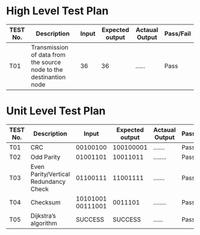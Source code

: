 # High Level Test Plan
| TEST No. | Description |Input | Expected output | Actaual Output | Pass/Fail |
|----------|-------------|--------|--------|----------------|-----------|
|   T01    | Transmission of data from the source node to the destinantion node  | 36 | 36 | ...... | Pass |

# Unit Level Test Plan
| TEST No. | Description | Input | Expected output | Actaual Output | Pass/Fail |
|----------|-------------|-------------|----------|--------------|-----------|
|   T01    | CRC         | 00100100 | 100100001  | ....... | Pass |
|   T02    | Odd Parity | 01001101 | 10011011 | ........ | Pass |
|   T03    | Even Parity/Vertical Redundancy Check | 01100111  | 11001111 | ....... | Pass |
|   T04    | Checksum |10101001 00111001 | 0011101 | ........| Pass|
|   T05    | Dijkstra’s algorithm  | SUCCESS | SUCCESS |......| Pass |


